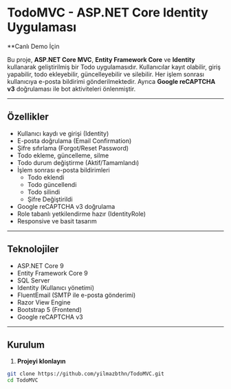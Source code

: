 # TodoMVC - ASP.NET Core Identity Uygulaması
**Canlı Demo İçin

Bu proje, **ASP.NET Core MVC**, **Entity Framework Core** ve **Identity** kullanarak geliştirilmiş bir Todo uygulamasıdır. Kullanıcılar kayıt olabilir,
giriş yapabilir, todo ekleyebilir, güncelleyebilir ve silebilir. Her işlem sonrası kullanıcıya e-posta bildirimi gönderilmektedir. 
Ayrıca **Google reCAPTCHA v3** doğrulaması ile bot aktiviteleri önlenmiştir.

---

## Özellikler

- Kullanıcı kaydı ve girişi (Identity)
- E-posta doğrulama (Email Confirmation)
- Şifre sıfırlama (Forgot/Reset Password)
- Todo ekleme, güncelleme, silme
- Todo durum değiştirme (Aktif/Tamamlandı)
- İşlem sonrası e-posta bildirimleri
  - Todo eklendi
  - Todo güncellendi
  - Todo silindi
  - Şifre Değiştirildi
- Google reCAPTCHA v3 doğrulama
- Role tabanlı yetkilendirme hazır (IdentityRole)
- Responsive ve basit tasarım

---

## Teknolojiler

- ASP.NET Core 9
- Entity Framework Core 9
- SQL Server
- Identity (Kullanıcı yönetimi)
- FluentEmail (SMTP ile e-posta gönderimi)
- Razor View Engine
- Bootstrap 5 (Frontend)
- Google reCAPTCHA v3
---

## Kurulum

1. **Projeyi klonlayın**

```bash
git clone https://github.com/yilmazbthn/TodoMVC.git
cd TodoMVC
